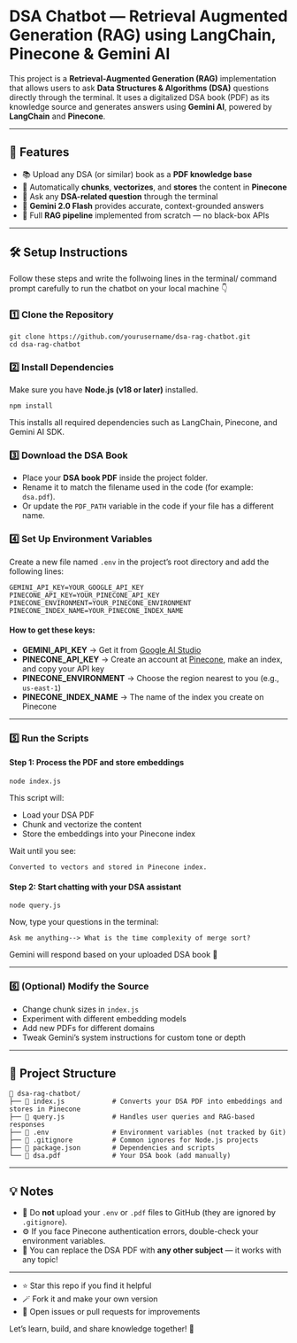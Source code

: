 <h1> DSA Chatbot — Retrieval Augmented Generation (RAG) using LangChain, Pinecone & Gemini AI</h1>

<p>
This project is a <b>Retrieval-Augmented Generation (RAG)</b> implementation that allows users to ask <b>Data Structures & Algorithms (DSA)</b> questions directly through the terminal.  
It uses a digitalized DSA book (PDF) as its knowledge source and generates answers using <b>Gemini AI</b>, powered by <b>LangChain</b> and <b>Pinecone</b>.
</p>

<hr/>

<h2>🚀 Features</h2>

<ul>
  <li>📚 Upload any DSA (or similar) book as a <b>PDF knowledge base</b></li>
  <li>🧩 Automatically <b>chunks</b>, <b>vectorizes</b>, and <b>stores</b> the content in <b>Pinecone</b></li>
  <li>💬 Ask any <b>DSA-related question</b> through the terminal</li>
  <li>🤖 <b>Gemini 2.0 Flash</b> provides accurate, context-grounded answers</li>
  <li>🧠 Full <b>RAG pipeline</b> implemented from scratch — no black-box APIs</li>
</ul>

<hr/>

<h2>🛠️ Setup Instructions</h2>

<p>Follow these steps and write the follwoing lines in the terminal/ command prompt carefully to run the chatbot on your local machine 👇</p>

<h3>1️⃣ Clone the Repository</h3>

<pre><code>git clone https://github.com/yourusername/dsa-rag-chatbot.git
cd dsa-rag-chatbot
</code></pre>

<h3>2️⃣ Install Dependencies</h3>

<p>Make sure you have <b>Node.js (v18 or later)</b> installed.</p>

<pre><code>npm install
</code></pre>

<p>This installs all required dependencies such as LangChain, Pinecone, and Gemini AI SDK.</p>

<h3>3️⃣ Download the DSA Book</h3>

<ul>
  <li>Place your <b>DSA book PDF</b> inside the project folder.</li>
  <li>Rename it to match the filename used in the code (for example: <code>dsa.pdf</code>).</li>
  <li>Or update the <code>PDF_PATH</code> variable in the code if your file has a different name.</li>
</ul>

<h3>4️⃣ Set Up Environment Variables</h3>

<p>Create a new file named <code>.env</code> in the project’s root directory and add the following lines:</p>

<pre><code>GEMINI_API_KEY=YOUR_GOOGLE_API_KEY
PINECONE_API_KEY=YOUR_PINECONE_API_KEY
PINECONE_ENVIRONMENT=YOUR_PINECONE_ENVIRONMENT
PINECONE_INDEX_NAME=YOUR_PINECONE_INDEX_NAME
</code></pre>

<h4>How to get these keys:</h4>

<ul>
  <li><b>GEMINI_API_KEY</b> → Get it from <a href="https://aistudio.google.com/app/apikey" target="_blank">Google AI Studio</a></li>
  <li><b>PINECONE_API_KEY</b> → Create an account at <a href="https://www.pinecone.io/" target="_blank">Pinecone</a>, make an index, and copy your API key</li>
  <li><b>PINECONE_ENVIRONMENT</b> → Choose the region nearest to you (e.g., <code>us-east-1</code>)</li>
  <li><b>PINECONE_INDEX_NAME</b> → The name of the index you create on Pinecone</li>
</ul>

<hr/>

<h3>5️⃣ Run the Scripts</h3>

<h4>Step 1: Process the PDF and store embeddings</h4>

<pre><code>node index.js
</code></pre>

<p>This script will:</p>
<ul>
  <li>Load your DSA PDF</li>
  <li>Chunk and vectorize the content</li>
  <li>Store the embeddings into your Pinecone index</li>
</ul>

<p>Wait until you see:</p>
<pre><code>Converted to vectors and stored in Pinecone index.
</code></pre>

<h4>Step 2: Start chatting with your DSA assistant</h4>

<pre><code>node query.js
</code></pre>

<p>Now, type your questions in the terminal:</p>
<pre><code>Ask me anything--> What is the time complexity of merge sort?
</code></pre>

<p>Gemini will respond based on your uploaded DSA book 📖</p>

<hr/>

<h3>6️⃣ (Optional) Modify the Source</h3>

<ul>
  <li>Change chunk sizes in <code>index.js</code></li>
  <li>Experiment with different embedding models</li>
  <li>Add new PDFs for different domains</li>
  <li>Tweak Gemini’s system instructions for custom tone or depth</li>
</ul>

<hr/>

<h2>📁 Project Structure</h2>

<pre><code>📂 dsa-rag-chatbot/
├── 📄 index.js            # Converts your DSA PDF into embeddings and stores in Pinecone
├── 📄 query.js            # Handles user queries and RAG-based responses
├── 📄 .env                # Environment variables (not tracked by Git)
├── 📄 .gitignore          # Common ignores for Node.js projects
├── 📄 package.json        # Dependencies and scripts
└── 📄 dsa.pdf             # Your DSA book (add manually)
</code></pre>

<hr/>

<h2>💡 Notes</h2>

<ul>
  <li>🚫 Do <b>not</b> upload your <code>.env</code> or <code>.pdf</code> files to GitHub (they are ignored by <code>.gitignore</code>).</li>
  <li>⚙️ If you face Pinecone authentication errors, double-check your environment variables.</li>
  <li>📘 You can replace the DSA PDF with <b>any other subject</b> — it works with any topic!</li>
</ul>

<hr/>

<ul>
  <li>⭐ Star this repo if you find it helpful</li>
  <li>🪄 Fork it and make your own version</li>
  <li>💬 Open issues or pull requests for improvements</li>
</ul>

<p>Let’s learn, build, and share knowledge together! 🚀</p>
